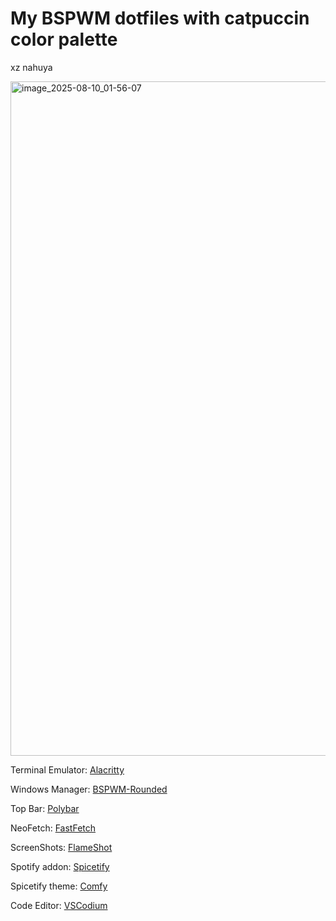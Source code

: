 # My BSPWM dotfiles with catpuccin color palette
xz nahuya

<img width="1919" height="1079" alt="image_2025-08-10_01-56-07" src="https://github.com/user-attachments/assets/d4f94dd2-dca7-4605-a3e3-1547d72a68fb" />


Terminal Emulator: [Alacritty](https://github.com/alacritty/alacritty)

Windows Manager: [BSPWM-Rounded](https://aur.archlinux.org/bspwm-rounded-corners.git)

Top Bar: [Polybar](https://github.com/polybar/polybar)

NeoFetch: [FastFetch](https://github.com/fastfetch-cli/fastfetch)

ScreenShots: [FlameShot](https://flameshot.org/)

Spotify addon: [Spicetify](https://spicetify.app/)

Spicetify theme: [Comfy](https://github.com/Comfy-Themes/Spicetify)

Code Editor: [VSCodium](https://vscodium.com/)
